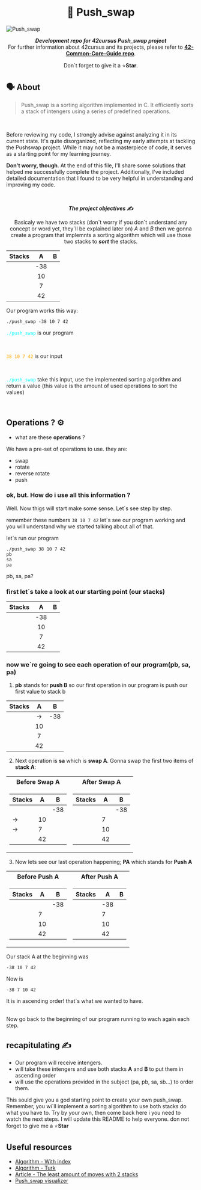 <h1 align="center">
	📖 Push_swap
</h1>

![Push_swap](https://github.com/user-attachments/assets/e5de5dba-bfa2-4136-acb3-b2f0373e109a)

<p align="center">
	<b><i>Development repo for 42cursus Push_swap project</i></b><br>
	For further information about 42cursus and its projects, please refer to <a href="https://github.com/MarkosComK/42-Common-Core-Guide"><b>42-Common-Core-Guide repo</b></a>.
</p>
<p align="center">
	Don`t forget to give it a ⭐<strong>Star</strong>.
</p>

<!---
<h3 align="center">
	<a href="#%EF%B8%8F-about">About</a>
	<span> · </span>
	<a href="#-index">Index</a>
	<span> · </span>
	<a href="#%EF%B8%8F-usage">Usage</a>
	<span> · </span>
	<a href="#-testing">Testing</a>
</h3>

<div align="center">
	<img src="https://github.com/MarkosComK/42-Libft/assets/67120870/10a2a298-340e-4a67-96bd-d97716a60526">
</div>
-->

## 🗣️ About

> Push_swap is a sorting algorithm implemented in C. It efficiently sorts a stack of intengers using a series of predefined operations.

<br>
<p>
Before reviewing my code, I strongly advise against analyzing it in its current state. It's quite disorganized, reflecting my early attempts at tackling the Pushswap project. While it may not be a masterpiece of code, it serves as a starting point for my learning journey.
</p>
<p>
<strong>Don't worry, though</strong>. At the end of this file, I'll share some solutions that helped me successfully complete the project. Additionally, I've included detailed documentation that I found to be very helpful in understanding and improving my code.
</p>

<br>

<p align="center">
	<b><i>The project objectives ✍️</i></b><br>
</p>

<p align="center">
    Basicaly we have two stacks (don`t worry if you don`t understand any concept or word yet, they`ll be explained later on) <i>A</i> and <i>B</i> then we gonna create a program that implemnts a sorting algorithm which will use those two stacks to <strong><i>sort</i></strong> the stacks.
</p>

| Stacks |   A   |   B   |
| :---:  | :---: | :---: |
|        |  -38  |       |
|        |   10  |       |
|        |   7   |       |
|        |   42  |       |

<p>
    Our program works this way:
</p>

```console
./push_swap -38 10 7 42
```

<p>
    <code style="color: cyan">./push_swap</code> is our program
</p>
<br>
<p>
    <code style="color: orange">38 10 7 42</code> is our input
</p>
<br>
<p>
     <code style="color: cyan">./push_swap</code> take this input, use the implemented sorting algorithm and return a value (this value is the amount of used operations to sort the values)
</p>
<br>

## Operations ? ⚙️

- what are these <strong>operations</strong> ?

We have a pre-set of operations to use. they are:

- swap
- rotate
- reverse rotate
- push

### ok, but. How do i use all this information ?

Well. Now thigs will start make some sense. Let`s see step by step.

remember these numbers <code>38 10 7 42</code> let`s see our program working and you will understand why we started talking about all of that.

let`s run our program

```console
./push_swap 38 10 7 42
pb
sa
pa
```
pb, sa, pa?

### first let`s take a look at our starting point (our stacks)

| Stacks |   A   |   B   |
| :---:  | :---: | :---: |
|        |  -38  |       |
|        |   10  |       |
|        |   7   |       |
|        |   42  |       |

### now we`re going to see each operation of our program(pb, sa, pa)

1. <strong>pb</strong> stands for <strong>push B</strong> so our first operation in our program is push our first value to stack b

| Stacks |   A   |   B   |
| :---:  | :---: | :---: |
|        |   ->  |  -38  |
|        |   10  |       |
|        |   7   |       |
|        |   42  |       |

2. Next operation is <strong>sa</strong> which is <strong>swap A</strong>. Gonna swap the first two items of <strong>stack A</strong>:

<table>
<tr><th>Before Swap A</th><th>After Swap A</th></tr>
<tr><td>

| Stacks |   A   |   B   |
|--------|-------|-------|
|        |       |  -38  |
|   ->   |   10  |       |
|   ->   |   7   |       |
|        |   42  |       |

</td><td>

| Stacks |   A   |   B   |
|--------|-------|-------|
|        |       |  -38  |
|        |   7   |       |
|        |   10  |       |
|        |   42  |       |

</td></tr> </table>

3. Now lets see our last operation happening; <strong>PA</strong> which stands for <strong>Push A</strong>

<table>
<tr><th>Before Push A</th><th>After Push A</th></tr>
<tr><td>

| Stacks |   A   |   B   |
|--------|-------|-------|
|        |       |  -38  |
|        |   7   |       |
|        |   10  |       |
|        |   42  |       |

</td><td>

| Stacks |   A   |   B   |
|--------|-------|-------|
|        |   -38 |       |
|        |   7   |       |
|        |   10  |       |
|        |   42  |       |

</td></tr> </table>

Our stack A at the beginning was

```console
-38 10 7 42
```

Now is

```console
-38 7 10 42
```

It is in ascending order! that`s what we wanted to have.

<br>
Now go back to the beginning of our program running to wach again each step.

## recapitulating ✍️

- Our program will receive intengers.
- will take these intengers and use both stacks <strong>A</strong> and <strong>B</strong> to put them in ascending order
- will use the operations provided in the subject (pa, pb, sa, sb...) to order them.

This sould give you a god starting point to create your own push_swap. Remember, you wi`ll implement a sorting algorithm to use both stacks do what you have to. Try by your own, then come back here i you need to watch the next steps. I will update this README to help everyone. don not forget to give me a ⭐<strong>Star</strong>

## Useful resources

* [Algorithm - With index](https://github.com/VBrazhnik/Push_swap/wiki/Algorithm)
* [Algorithm - Turk](https://medium.com/@ayogun/push-swap-c1f5d2d41e97)
* [Article - The least amount of moves with 2 stacks](https://medium.com/@jamierobertdawson/push-swap-the-least-amount-of-moves-with-two-stacks-d1e76a71789a)
* [Push_swap visualizer](https://github.com/o-reo/push_swap_visualizer)
